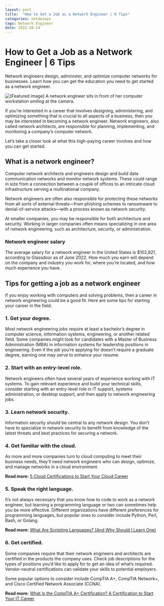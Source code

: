 ```yaml
---
layout: post
title:  "How to Get a Job as a Network Engineer | 6 Tips"
categories: netdevops
tags: Network Engineer
date: 2022-10-14
---
```


# How to Get a Job as a Network Engineer | 6 Tips

Network engineers design, administer, and optimize computer networks for businesses. Learn how you can get the education you need to get started as a network engineer.

![[Featured image] A network engineer sits in front of her computer workstation smiling at the camera.](https://d3njjcbhbojbot.cloudfront.net/api/utilities/v1/imageproxy/https://images.ctfassets.net/wp1lcwdav1p1/7c1atCSnJ13VSeIO4j4Q0P/2c3ccf85752de0d4607683c5ae67a2dc/GettyImages-1291459304.jpg?w=1500&h=680&q=60&fit=fill&f=faces&fm=jpg&fl=progressive&auto=format%2Ccompress&dpr=1&w=1000&h=)

If you’re interested in a career that involves designing, administering, and optimizing something that is crucial to all aspects of a business, then you may be interested in becoming a network engineer. Network engineers, also called network architects, are responsible for planning, implementing, and monitoring a company’s computer network. 

Let’s take a closer look at what this high-paying career involves and how you can get started. 

## What is a network engineer?

Computer network architects and engineers design and build data communication networks and monitor network systems. These could range in size from a connection between a couple of offices to an intricate cloud infrastructure serving a multinational company. 

Network engineers are often also responsible for protecting these networks from all sorts of external threats—from phishing schemes to ransomware to denial-of-service attacks—with a process known as network security. 

At smaller companies, you may be responsible for both architecture and security. Working in larger companies often means specializing in one area of network engineering, such as architecture, security, or administration.

### Network engineer salary

The average salary for a network engineer in the United States is $102,821, according to Glassdoor as of June 2022. How much you earn will depend on the company and industry you work for, where you’re located, and how much experience you have.

## Tips for getting a job as a network engineer

If you enjoy working with computers and solving problems, then a career in network engineering could be a good fit. Here are some tips for starting your career in the field. 

### 1. Get your degree. 

Most network engineering jobs require at least a bachelor’s degree in computer science, information systems, engineering, or another related field. Some companies might look for candidates with a Master of Business Administration (MBA) in information systems for leadership positions in engineering. Even if the job you’re applying for doesn’t require a graduate degree, earning one may serve to enhance your resume. 

### 2. Start with an entry-level role. 

Network engineers often have several years of experience working with IT systems. To gain relevant experience and build your technical skills, consider starting with an entry-level role in IT support, systems administration, or desktop support, and then apply to network engineering jobs.

### 3. Learn network security. 

Information security should be central to any network design. You don’t have to specialize in network security to benefit from knowledge of the latest threats and best practices for securing a network. 

### 4. Get familiar with the cloud. 

As more and more companies turn to cloud computing to meet their business needs, they’ll need network engineers who can design, optimize, and manage networks in a cloud environment.

**Read more:** [5 Cloud Certifications to Start Your Cloud Career](https://www.coursera.org/articles/cloud-certifications-for-your-it-career)

### 5. Speak the right language. 

It’s not always necessary that you know how to code to work as a network engineer, but learning a programming language or two can sometimes help you be more effective. Different organizations have different preferences for programming languages, but popular ones to consider include Python, Perl, Bash, or Golang.

**Read more:** [What Are Scripting Languages? (And Why Should I Learn One)](https://www.coursera.org/articles/scripting-language)

### 6. Get certified. 

Some companies require that their network engineers and architects are certified in the products the company uses. Check job descriptions for the types of positions you’d like to apply for to get an idea of what’s required. Vendor-neutral certifications can validate your skills to potential employers.

Some popular options to consider include CompTIA A+, CompTIA Network+, and Cisco Certified Network Associate (CCNA).

**Read more:** [What Is the CompTIA A+ Certification? A Certification to Start Your IT Career](https://www.coursera.org/articles/what-is-the-comptia-a-certification-what-to-know)
